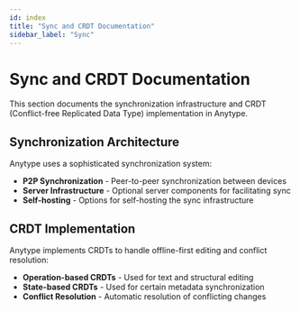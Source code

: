 ```yaml
---
id: index
title: "Sync and CRDT Documentation"
sidebar_label: "Sync"
---
```


# Sync and CRDT Documentation

This section documents the synchronization infrastructure and CRDT (Conflict-free Replicated Data Type) implementation in Anytype.

## Synchronization Architecture

Anytype uses a sophisticated synchronization system:

- **P2P Synchronization** - Peer-to-peer synchronization between devices
- **Server Infrastructure** - Optional server components for facilitating sync
- **Self-hosting** - Options for self-hosting the sync infrastructure

## CRDT Implementation

Anytype implements CRDTs to handle offline-first editing and conflict resolution:

- **Operation-based CRDTs** - Used for text and structural editing
- **State-based CRDTs** - Used for certain metadata synchronization
- **Conflict Resolution** - Automatic resolution of conflicting changes
